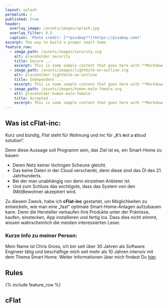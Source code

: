 ```yaml
---
layout: splash
permalink: /
published: true
header:
  overlay_image: /assets/images/splash.jpg
  overlay_filter: 0.5
  caption: 'Photo credit: [**pixabay**](https://pixabay.com)'
excerpt: The way to build a proper smart home
feature_row:
  - image_path: /assets/images/security.svg
    alt: placeholder security
    title: Secure ...
    excerpt: This is some sample content that goes here with **Markdown** formatting.
  - image_path: /assets/images/lightbulb-on-outline.svg
    alt: placeholder lightbulb-on-outline
    title: Independent ...
    excerpt: This is some sample content that goes here with **Markdown** formatting.
  - image_path: /assets/images/human-male-female.svg
    alt: placeholder human-male-female
    title: Accepted ...
    excerpt: This is some sample content that goes here with **Markdown** formatting.
---
```

<p></p>
  
## Was ist cFlat-inc: 

Kurz und bündig, *Flat* steht für Wohnung und *inc* für „**i**t’s **n**ot a **c**loud solution“. 

Denn diese Aussage soll Programm sein, das Ziel ist es, ein Smart-Home zu bauen:

* Deren Netz keiner löchrigen Scheune gleicht. 
* Das keine Daten in der Cloud verschenkt, denn diese sind das Öl des 21. Jahrhunderts. 
* Bei der man unabhängig von denn einzelnen Anbieter ist. 
* Und zum Schluss das wichtigste, dass das System von den (Mit)Bewohner akzeptiert wird.

Zu diesem Zweck, habe ich **cFlat-inc** gestartet, um Möglichkeiten zu entwickeln, wie man eine „fast“ optimale Smart-Home-Anlagen aufzubauen kann. Denn die Hersteller verkaufen ihre Produkte unter der Prämisse, kaufen, einstecken, App installieren und fertig los. Dass dies nicht stimmt, wissen wahrscheinlich die meisten interessierten Leser.

### Kurze Info zu meiner Person:

Mein Name ist Chris Gross, ich bin seit über 30 Jahren als Software Engineer tätig und beschäftige mich seit mehr als 10 Jahren intensiv mit dem Thema Smart Home. Weiter Informationen über mich findest Du [hier](/about/).  

## Rules

{% include feature_row %}

## cFlat
